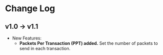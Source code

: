 # Change Log

## v1.0 → v1.1

- New Features:
  - **Packets Per Transaction (PPT) added.** Set the number of packets to send in each transaction.
